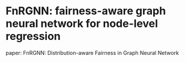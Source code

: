 # FnRGNN: fairness-aware graph neural network for node-level regression
paper: FnRGNN: Distribution-aware Fairness in Graph Neural Network
